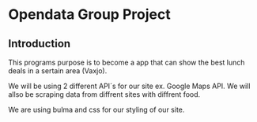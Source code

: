 # Opendata Group Project


## Introduction

This programs purpose is to become a app that can show the best lunch deals in a sertain area (Vaxjo). 

We will be using 2 different API´s for our site ex. Google Maps API.
We will allso be scraping data from diffrent sites with diffrent food.

We are using bulma and css for our styling of our site. 